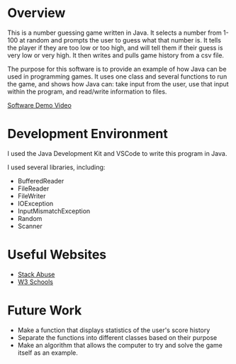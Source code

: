 # Overview

This is a number guessing game written in Java. It selects a number from 1-100 at random and prompts the user to guess what that number is. It tells the player if they are too low or too high, and will tell them if their guess is very low or very high. It then writes and pulls game history from a csv file. 

The purpose for this software is to provide an example of how Java can be used in programming games. It uses one class and several functions to run the game, and shows how Java can: take input from the user, use that input within the program, and read/write information to files. 

[Software Demo Video](https://youtu.be/On3V4utHmb8)

# Development Environment

I used the Java Development Kit and VSCode to write this program in Java. 

I used several libraries, including:
- BufferedReader
- FileReader
- FileWriter
- IOException
- InputMismatchException
- Random
- Scanner

# Useful Websites

- [Stack Abuse](https://stackabuse.com/reading-and-writing-csvs-in-java/)
- [W3 Schools](https://www.w3schools.com/java/java_user_input.asp)

# Future Work

- Make a function that displays statistics of the user's score history 
- Separate the functions into different classes based on their purpose
- Make an algorithm that allows the computer to try and solve the game itself as an example. 